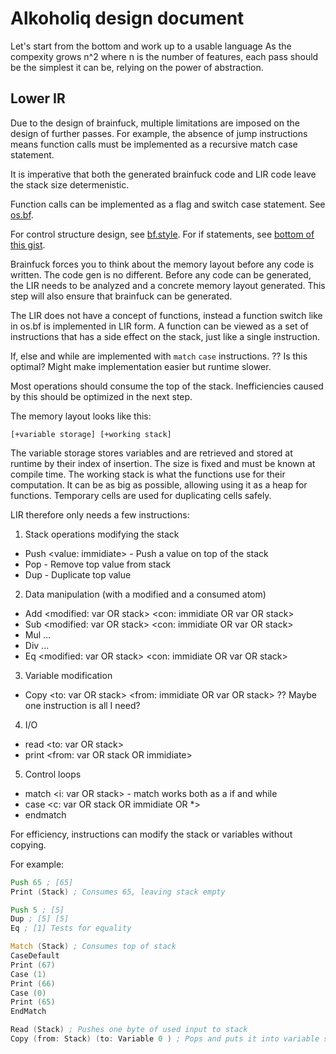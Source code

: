 # Alkoholiq design document

Let's start from the bottom and work up to a usable language
As the compexity grows n^2 where n is the number of features, each pass should be the simplest it can be, relying on the power of abstraction.

## Lower IR

Due to the design of brainfuck, multiple limitations are imposed on the design of further passes.
For example, the absence of jump instructions means function calls must be implemented as a recursive match case statement.

It is imperative that both the generated brainfuck code and LIR code leave the stack size determenistic.

Function calls can be implemented as a flag and switch case statement.
See [os.bf](https://github.com/bf-enterprise-solutions/os.bf/blob/master/os.bf).

For control structure design, see [bf.style](https://github.com/bf-enterprise-solutions/bf.style).
For if statements, see [bottom of this gist](https://gist.github.com/roachhd/dce54bec8ba55fb17d3a).

Brainfuck forces you to think about the memory layout before any code is written. The code gen is no different.
Before any code can be generated, the LIR needs to be analyzed and a concrete memory layout generated.
This step will also ensure that brainfuck can be generated.

The LIR does not have a concept of functions, instead a function switch like in os.bf is implemented in LIR form.
A function can be viewed as a set of instructions that has a side effect on the stack, just like a single instruction.

If, else and while are implemented with `match` `case` instructions.
?? Is this optimal? Might make implementation easier but runtime slower.

Most operations should consume the top of the stack.
Inefficiencies caused by this should be optimized in the next step.

The memory layout looks like this:

```
[+variable storage] [+working stack]
```

The variable storage stores variables and are retrieved and stored at runtime by their index of insertion. The size is fixed and must be known at compile time.
The working stack is what the functions use for their computation. It can be as big as possible, allowing using it as a heap for functions.
Temporary cells are used for duplicating cells safely.

LIR therefore only needs a few instructions:
1) Stack operations modifying the stack
- Push <value: immidiate> - Push a value on top of the stack
- Pop - Remove top value from stack
- Dup - Duplicate top value

2) Data manipulation (with a modified and a consumed atom)
- Add <modified: var OR stack> <con: immidiate OR var OR stack>
- Sub <modified: var OR stack> <con: immidiate OR var OR stack>
- Mul ...
- Div ...
- Eq <modified: var OR stack> <con: immidiate OR var OR stack>

3) Variable modification
- Copy <to: var OR stack> <from: immidiate OR var OR stack>
?? Maybe one instruction is all I need?

4) I/O
- read <to: var OR stack>
- print <from: var OR stack OR immidiate>

5) Control loops
- match <i: var OR stack> - match works both as a if and while
- case <c: var OR stack OR immidiate OR *>
- endmatch


For efficiency, instructions can modify the stack or variables without copying.

For example:
```asm
Push 65 ; [65]
Print (Stack) ; Consumes 65, leaving stack empty

Push 5 ; [5]
Dup ; [5] [5]
Eq ; [1] Tests for equality

Match (Stack) ; Consumes top of stack
CaseDefault
Print (67)
Case (1)
Print (66)
Case (0)
Print (65)
EndMatch

Read (Stack) ; Pushes one byte of used input to stack
Copy (from: Stack) (to: Variable 0 ) ; Pops and puts it into variable storage
```

